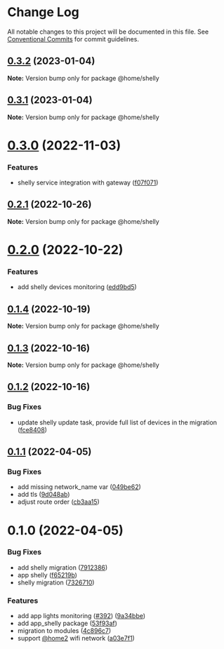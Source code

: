 # Change Log

All notable changes to this project will be documented in this file.
See [Conventional Commits](https://conventionalcommits.org) for commit guidelines.

## [0.3.2](https://github.com/mariusz-kabala/homeAutomation/compare/@home/shelly@0.3.1...@home/shelly@0.3.2) (2023-01-04)

**Note:** Version bump only for package @home/shelly





## [0.3.1](https://github.com/mariusz-kabala/homeAutomation/compare/@home/shelly@0.3.0...@home/shelly@0.3.1) (2023-01-04)

**Note:** Version bump only for package @home/shelly





# [0.3.0](https://github.com/mariusz-kabala/homeAutomation/compare/@home/shelly@0.2.1...@home/shelly@0.3.0) (2022-11-03)


### Features

* shelly service integration with gateway ([f07f071](https://github.com/mariusz-kabala/homeAutomation/commit/f07f0713c70b5506f36950332edaddb136772982))





## [0.2.1](https://github.com/mariusz-kabala/homeAutomation/compare/@home/shelly@0.2.0...@home/shelly@0.2.1) (2022-10-26)

**Note:** Version bump only for package @home/shelly





# [0.2.0](https://github.com/mariusz-kabala/homeAutomation/compare/@home/shelly@0.1.4...@home/shelly@0.2.0) (2022-10-22)


### Features

* add shelly devices monitoring ([edd9bd5](https://github.com/mariusz-kabala/homeAutomation/commit/edd9bd53c6df377c30fd5a58b6ba4c039d29dcec))





## [0.1.4](https://github.com/mariusz-kabala/homeAutomation/compare/@home/shelly@0.1.3...@home/shelly@0.1.4) (2022-10-19)

**Note:** Version bump only for package @home/shelly





## [0.1.3](https://github.com/mariusz-kabala/homeAutomation/compare/@home/shelly@0.1.2...@home/shelly@0.1.3) (2022-10-16)

**Note:** Version bump only for package @home/shelly





## [0.1.2](https://github.com/mariusz-kabala/homeAutomation/compare/@home/shelly@0.1.1...@home/shelly@0.1.2) (2022-10-16)


### Bug Fixes

* update shelly update task, provide full list of devices in the migration ([fce8408](https://github.com/mariusz-kabala/homeAutomation/commit/fce8408daa83c1de249eebc269393f4448459ea5))





## [0.1.1](https://github.com/mariusz-kabala/homeAutomation/compare/@home/shelly@0.1.0...@home/shelly@0.1.1) (2022-04-05)


### Bug Fixes

* add missing network_name var ([049be62](https://github.com/mariusz-kabala/homeAutomation/commit/049be62a89317d49bef40800623fe852ae2605ba))
* add tls ([9d048ab](https://github.com/mariusz-kabala/homeAutomation/commit/9d048ab2c07f2133385b7ac6f5dea527a14613f6))
* adjust route order ([cb3aa15](https://github.com/mariusz-kabala/homeAutomation/commit/cb3aa15ffa8a9f85871652ed43c25f8c1ca7154f))





# 0.1.0 (2022-04-05)


### Bug Fixes

* add shelly migration ([7912386](https://github.com/mariusz-kabala/homeAutomation/commit/79123868726d41b7a2e2853d7d0e416b10ed4be6))
* app shelly ([f65219b](https://github.com/mariusz-kabala/homeAutomation/commit/f65219b46caad1f30a56bc48b5a125ed22ee61c4))
* shelly migration ([7326710](https://github.com/mariusz-kabala/homeAutomation/commit/73267108f5f90d3f4f8a12fd2f8c77916ea3d225))


### Features

* add app lights monitoring ([#392](https://github.com/mariusz-kabala/homeAutomation/issues/392)) ([9a34bbe](https://github.com/mariusz-kabala/homeAutomation/commit/9a34bbe76f2896bf5de009d2d419bd258aecfb6a))
* add app_shelly package ([53f93af](https://github.com/mariusz-kabala/homeAutomation/commit/53f93afe5735e559473cc7760583079f7dfd995d))
* migration to modules ([4c896c7](https://github.com/mariusz-kabala/homeAutomation/commit/4c896c717bf0123a59caf3e89f96043be72594c2))
* support [@home2](https://github.com/home2) wifi network ([a03e7f1](https://github.com/mariusz-kabala/homeAutomation/commit/a03e7f12c164c929c940326140da6c63b6e41a02))
